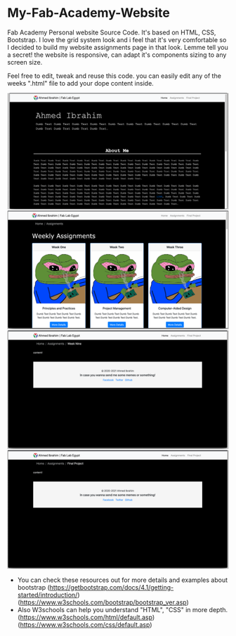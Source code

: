 # My-Fab-Academy-Website
Fab Academy Personal website Source Code. It's based on HTML, CSS, Bootstrap. I love the grid system look and i feel that it's very comfortable so I decided to build my website assignments page in that look. Lemme tell you a secret! the website is responsive, can adapt it's components sizing to any screen size.

Feel free to edit, tweak and reuse this code. you can easily edit any of the weeks ".html" file to add your dope content inside.

<img src="ReadmeImages/Screen%20Shot%202020-02-01%20at%207.08.02%20PM-min.png">

<img src="ReadmeImages/Screen%20Shot%202020-02-01%20at%207.08.30%20PM-min.png">

<img src="ReadmeImages/Screen%20Shot%202020-02-01%20at%207.09.09%20PM-min.png">

<img src="ReadmeImages/Screen%20Shot%202020-02-01%20at%207.10.38%20PM-min.png">

- You can check these resources out for more details and examples about bootstrap 
(https://getbootstrap.com/docs/4.1/getting-started/introduction/)
(https://www.w3schools.com/bootstrap/bootstrap_ver.asp)
- Also W3schools can help you understand "HTML", "CSS" in more depth.
(https://www.w3schools.com/html/default.asp)
(https://www.w3schools.com/css/default.asp)
